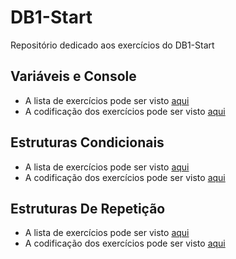 # DB1-Start
Repositório dedicado aos exercícios do DB1-Start

## Variáveis e Console
* A lista de exercícios pode ser visto [aqui](variaveis-e-console/exercicios.txt)
* A codificação dos exercícios pode ser visto [aqui](variaveis-e-console/app.py) 

## Estruturas Condicionais
* A lista de exercícios pode ser visto [aqui](estruturas-condicionais/exercicios.txt)
* A codificação dos exercícios pode ser visto [aqui](estruturas-condicionais/app.py) 

## Estruturas De Repetição
* A lista de exercícios pode ser visto [aqui](estruturas-de-repeticao/exercicios.txt)
* A codificação dos exercícios pode ser visto [aqui](estruturas-de-repeticao/app.py) 

